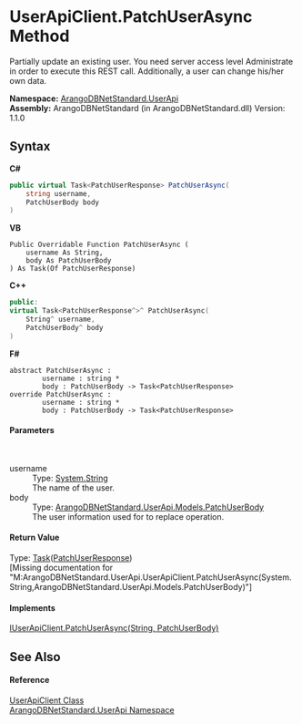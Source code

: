 # UserApiClient.PatchUserAsync Method 
 

Partially update an existing user. You need server access level Administrate in order to execute this REST call. Additionally, a user can change his/her own data.

**Namespace:**&nbsp;<a href="a57cb14e-62d0-8e40-f4e2-560f8a8cd6e9">ArangoDBNetStandard.UserApi</a><br />**Assembly:**&nbsp;ArangoDBNetStandard (in ArangoDBNetStandard.dll) Version: 1.1.0

## Syntax

**C#**<br />
``` C#
public virtual Task<PatchUserResponse> PatchUserAsync(
	string username,
	PatchUserBody body
)
```

**VB**<br />
``` VB
Public Overridable Function PatchUserAsync ( 
	username As String,
	body As PatchUserBody
) As Task(Of PatchUserResponse)
```

**C++**<br />
``` C++
public:
virtual Task<PatchUserResponse^>^ PatchUserAsync(
	String^ username, 
	PatchUserBody^ body
)
```

**F#**<br />
``` F#
abstract PatchUserAsync : 
        username : string * 
        body : PatchUserBody -> Task<PatchUserResponse> 
override PatchUserAsync : 
        username : string * 
        body : PatchUserBody -> Task<PatchUserResponse> 
```


#### Parameters
&nbsp;<dl><dt>username</dt><dd>Type: <a href="https://docs.microsoft.com/dotnet/api/system.string" target="_blank" rel="noopener noreferrer">System.String</a><br />The name of the user.</dd><dt>body</dt><dd>Type: <a href="825de4de-f751-0006-a84b-0e1e65932627">ArangoDBNetStandard.UserApi.Models.PatchUserBody</a><br />The user information used for to replace operation.</dd></dl>

#### Return Value
Type: <a href="https://docs.microsoft.com/dotnet/api/system.threading.tasks.task-1" target="_blank" rel="noopener noreferrer">Task</a>(<a href="13393709-40fd-5e05-22e9-5e2525dcc4fa">PatchUserResponse</a>)<br />\[Missing <returns> documentation for "M:ArangoDBNetStandard.UserApi.UserApiClient.PatchUserAsync(System.String,ArangoDBNetStandard.UserApi.Models.PatchUserBody)"\]

#### Implements
<a href="84674be3-532d-89b9-c185-559609695229">IUserApiClient.PatchUserAsync(String, PatchUserBody)</a><br />

## See Also


#### Reference
<a href="f54e6b38-3de3-781d-5641-dfc7e1ee3ab4">UserApiClient Class</a><br /><a href="a57cb14e-62d0-8e40-f4e2-560f8a8cd6e9">ArangoDBNetStandard.UserApi Namespace</a><br />